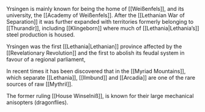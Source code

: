 Yrsingen is mainly known for being the home of [[Weißenfels]], and its university, the [[Academy of Weißenfels]]. After the [[Lethanian War of Separation]] it was further expanded with territories formerly belonging to [[Thurandir]], including [[Klingeborn]] where much of [[Lethania|Lethania’s]] steel production is housed.

Yrsingen was the first [[Lethania|Lethanian]] province affected by  the [[Revelationary Revolution]] and the first to abolish its feudal system in favour of a regional parliament,

In recent times it has been discovered that in the [[Myriad Mountains]], which separate [[Lethania]], [[Ilmbund]] and [[Arcadia]] are one of the rare sources of raw [[Mythril]]. 

The former ruling [[House Winselniß]], is known for their large mechanical anisopters (dragonflies).